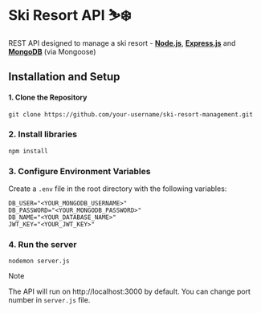 # Ski Resort API ⛷️❄️
REST API designed to manage a ski resort - <ins>**Node.js**</ins>, <ins>**Express.js**</ins> and <ins>**MongoDB**</ins> (via Mongoose)
## Installation and Setup
#### 1. Clone the Repository
```
git clone https://github.com/your-username/ski-resort-management.git
```
### 2. Install libraries
```
npm install
```
### 3. Configure Environment Variables
Create a `.env` file in the root directory with the following variables:
```
DB_USER="<YOUR_MONGODB_USERNAME>"
DB_PASSWORD="<YOUR_MONGODB_PASSWORD>"
DB_NAME="<YOUR_DATABASE_NAME>"
JWT_KEY="<YOUR_JWT_KEY>"
```
### 4. Run the server
```
nodemon server.js
```
> [!NOTE]
> The API will run on http://localhost:3000 by default. You can change port number in `server.js` file.
## 
